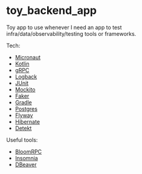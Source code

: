 # toy_backend_app
Toy app to use whenever I need an app to test infra/data/observability/testing tools or frameworks.

Tech:
- [Micronaut](https://micronaut.io/)
- [Kotlin](https://kotlinlang.org/)
- [gRPC](https://www.grpc.io/)
- [Logback](https://logback.qos.ch/)
- [JUnit](https://junit.org/junit5/)
- [Mockito](https://site.mockito.org/)
- [Faker](https://github.com/DiUS/java-faker)
- [Gradle](https://gradle.org/)
- [Postgres](https://www.postgresql.org/)
- [Flyway](https://flywaydb.org/)
- [Hibernate](http://hibernate.org/orm/)
- [Detekt](https://detekt.github.io/)

Useful tools:
- [BloomRPC](https://github.com/uw-labs/bloomrpc)
- [Insomnia](https://insomnia.rest/)
- [DBeaver](https://dbeaver.io/)
